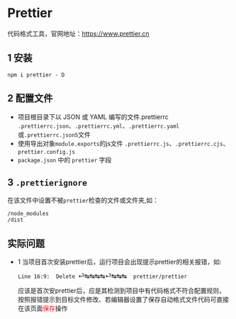 # Prettier

代码格式工具，官网地址：https://www.prettier.cn

## 1 安装

`npm i prettier - D`

## 2 配置文件
- 项目根目录下以 JSON 或 YAML 编写的文件.prettierrc
  `.prettierrc.json`、`.prettierrc.yml`、`.prettierrc.yaml`或`.prettierrc.json5`文件
-  使用导出对象`module.exports`的js文件
  `.prettierrc.js`、`.prettierrc.cjs`、`prettier.config.js`
- `package.json` 中的 `prettier` 字段
  
## 3 `.prettierignore`
  在该文件中设置不被`prettier`检查的文件或文件夹,如：
  ```
  /node_modules
  /dist
  ```
## 实际问题

- 1 当项目首次安装prettier后，运行项目会出现提示prettier的相关报错，如:

  `Line 16:9:  Delete `⏎↹↹↹↹⏎↹↹↹`  prettier/prettier`

  应该是首次安prettier后，应是其检测到项目中有代码格式不符合配置规则，按照报错提示到目标文件修改、若编辑器设置了保存自动格式文件代码可直接在该页面<font color='red'>保存</font>操作
  